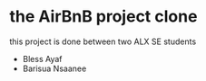 # the AirBnB project clone

this project is done between two ALX SE students
- Bless Ayaf
- Barisua Nsaanee
